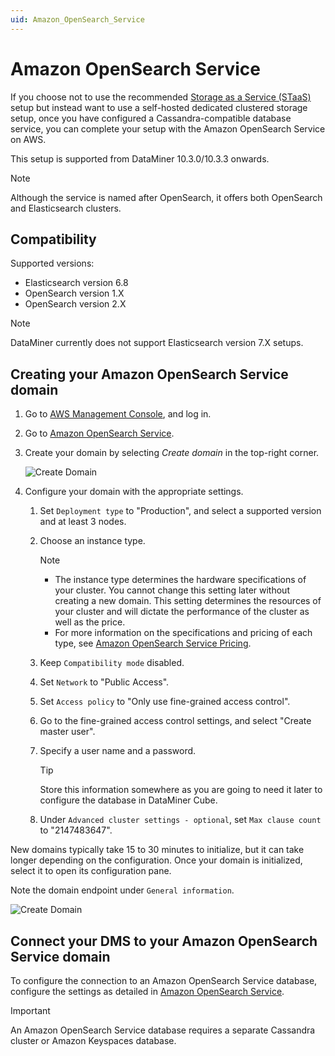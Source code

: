 ```yaml
---
uid: Amazon_OpenSearch_Service
---
```


# Amazon OpenSearch Service

If you choose not to use the recommended [Storage as a Service (STaaS)](xref:STaaS) setup but instead want to use a self-hosted dedicated clustered storage setup, once you have configured a Cassandra-compatible database service, you can complete your setup with the Amazon OpenSearch Service on AWS.

This setup is supported from DataMiner 10.3.0/10.3.3 onwards.

> [!NOTE]
> Although the service is named after OpenSearch, it offers both OpenSearch and Elasticsearch clusters.

## Compatibility

Supported versions:

- Elasticsearch version 6.8
- OpenSearch version 1.X
- OpenSearch version 2.X

> [!NOTE]
> DataMiner currently does not support Elasticsearch version 7.X setups.

## Creating your Amazon OpenSearch Service domain

1. Go to [AWS Management Console](https://aws.amazon.com/console/), and log in.

1. Go to [Amazon OpenSearch Service](https://aws.amazon.com/opensearch-service/).

1. Create your domain by selecting *Create domain* in the top-right corner.

   ![Create Domain](~/user-guide/images/Amazon_OpenSearch_CreateDomain.png)

1. Configure your domain with the appropriate settings.

   1. Set `Deployment type` to "Production", and select a supported version and at least 3 nodes.

   1. Choose an instance type.

      > [!NOTE]
      >
      > - The instance type determines the hardware specifications of your cluster. You cannot change this setting later without creating a new domain. This setting determines the resources of your cluster and will dictate the performance of the cluster as well as the price.
      > - For more information on the specifications and pricing of each type, see [Amazon OpenSearch Service Pricing](https://aws.amazon.com/opensearch-service/pricing/).

   1. Keep `Compatibility mode` disabled.

   1. Set `Network` to "Public Access".

   1. Set `Access policy` to "Only use fine-grained access control".

   1. Go to the fine-grained access control settings, and select "Create master user".

   1. Specify a user name and a password.

      > [!TIP]
      > Store this information somewhere as you are going to need it later to configure the database in DataMiner Cube.

   1. Under `Advanced cluster settings - optional`, set `Max clause count` to "2147483647".

New domains typically take 15 to 30 minutes to initialize, but it can take longer depending on the configuration. Once your domain is initialized, select it to open its configuration pane.

Note the domain endpoint under `General information`.

![Create Domain](~/user-guide/images/Amazon_OpenSearch_DomainEndpoint.png)

## Connect your DMS to your Amazon OpenSearch Service domain

To configure the connection to an Amazon OpenSearch Service database, configure the settings as detailed in [Amazon OpenSearch Service](xref:Configuring_the_database_settings_in_Cube#amazon-opensearch-service).

> [!IMPORTANT]
> An Amazon OpenSearch Service database requires a separate Cassandra cluster or Amazon Keyspaces database.
